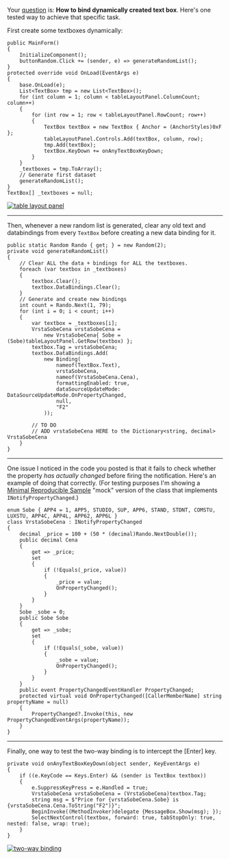 Your [question](https://stackoverflow.com/q/74850647/5438626) is: **How to bind dynamically created text box**. Here's one tested way to achieve that specific task. 

First create some textboxes dynamically:

    public MainForm()
    {
        InitializeComponent();
        buttonRandom.Click += (sender, e) => generateRandomList();
    }
    protected override void OnLoad(EventArgs e)
    {
        base.OnLoad(e);
        List<TextBox> tmp = new List<TextBox>();
        for (int column = 1; column < tableLayoutPanel.ColumnCount; column++)
        {
            for (int row = 1; row < tableLayoutPanel.RowCount; row++)
            {
                TextBox textBox = new TextBox { Anchor = (AnchorStyles)0xF };
                tableLayoutPanel.Controls.Add(textBox, column, row);
                tmp.Add(textBox);
                textBox.KeyDown += onAnyTextBoxKeyDown;
            }
        }
        _textboxes = tmp.ToArray();
        // Generate first dataset
        generateRandomList();
    }
    TextBox[] _textboxes = null;


[![table layout panel][1]][1]

***

Then, whenever a new random list is generated, clear any old text and databindings from every `TextBox` before creating a new data binding for it.


    public static Random Rando { get; } = new Random(2);
    private void generateRandomList()
    {
        // Clear ALL the data + bindings for ALL the textboxes.
        foreach (var textbox in _textboxes)
        {
            textbox.Clear();
            textbox.DataBindings.Clear();
        }
        // Generate and create new bindings
        int count = Rando.Next(1, 79);
        for (int i = 0; i < count; i++)
        {
            var textbox = _textboxes[i];
            VrstaSobeCena vrstaSobeCena =
                new VrstaSobeCena{ Sobe = (Sobe)tableLayoutPanel.GetRow(textbox) };
            textbox.Tag = vrstaSobeCena;
            textbox.DataBindings.Add(
                new Binding(
                    nameof(TextBox.Text),
                    vrstaSobeCena,
                    nameof(VrstaSobeCena.Cena),
                    formattingEnabled: true,
                    dataSourceUpdateMode: DataSourceUpdateMode.OnPropertyChanged,
                    null,
                    "F2"
                ));

            // TO DO
            // ADD vrstaSobeCena HERE to the Dictionary<string, decimal> VrstaSobeCena
        }
    }
***

One issue I noticed in the code you posted is that it fails to check whether the property _has actually changed_ before firing the notification. Here's an example of doing that correctly. (For testing purposes I'm showing a [Minimal Reproducible Sample](https://stackoverflow.com/help/minimal-reproducible-example) "mock" version of the class that implements `INotifyPropertyChanged`.) 

    enum Sobe { APP4 = 1, APP5, STUDIO, SUP, APP6, STAND, STDNT, COMSTU, LUXSTU, APP4C, APP4L, APP62, APP6L }
    class VrstaSobeCena : INotifyPropertyChanged
    {
        decimal _price = 100 + (50 * (decimal)Rando.NextDouble());
        public decimal Cena
        {
            get => _price;
            set
            {
                if (!Equals(_price, value))
                {
                    _price = value;
                    OnPropertyChanged();
                }
            }
        }
        Sobe _sobe = 0;
        public Sobe Sobe
        {
            get => _sobe;
            set
            {
                if (!Equals(_sobe, value))
                {
                    _sobe = value;
                    OnPropertyChanged();
                }
            }
        }
        public event PropertyChangedEventHandler PropertyChanged;
        protected virtual void OnPropertyChanged([CallerMemberName] string propertyName = null)
        {
            PropertyChanged?.Invoke(this, new PropertyChangedEventArgs(propertyName));
        }
    }

***
Finally, one way to test the two-way binding is to intercept the [Enter] key.

    private void onAnyTextBoxKeyDown(object sender, KeyEventArgs e)
    {
        if ((e.KeyCode == Keys.Enter) && (sender is TextBox textbox))
        {
            e.SuppressKeyPress = e.Handled = true;
            VrstaSobeCena vrstaSobeCena = (VrstaSobeCena)textbox.Tag;
            string msg = $"Price for {vrstaSobeCena.Sobe} is {vrstaSobeCena.Cena.ToString("F2")}";
            BeginInvoke((MethodInvoker)delegate {MessageBox.Show(msg); });
            SelectNextControl(textbox, forward: true, tabStopOnly: true, nested: false, wrap: true);
        }
    }

[![two-way binding][2]][2]


  [1]: https://i.stack.imgur.com/8VG10.png
  [2]: https://i.stack.imgur.com/1AdFk.png